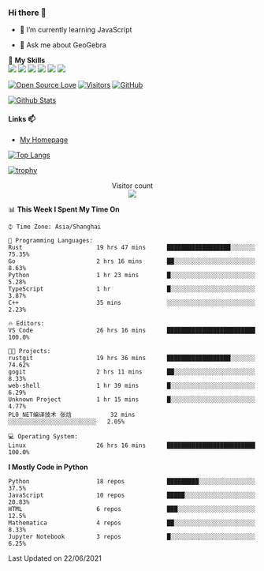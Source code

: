 ### Hi there 👋

<!--
**wuyudi/wuyudi** is a ✨ _special_ ✨ repository because its `README.md` (this file) appears on your GitHub profile.

Here are some ideas to get you started:

- 🔭 I’m currently working on ...
- 👯 I’m looking to collaborate on ...
- 🤔 I’m looking for help with ...

- 📫 How to reach me: ...
- 😄 Pronouns: ...
- ⚡ Fun fact: ...
-->

- 🌱 I’m currently learning JavaScript

- 💬 Ask me about GeoGebra

🌟 **My Skills**  
![](https://img.shields.io/badge/-Svelte-3e74a2?style=flat-square&logo=Svelte&logoColor=fff)
![](https://img.shields.io/badge/-TypeScript-3e74a2?style=flat-square&logo=TypeScript&logoColor=fff)
![](https://img.shields.io/badge/-JavaScript-3e74a2?style=flat-square&logo=JavaScript&logoColor=fff)
![](https://img.shields.io/badge/-Python-3e74a2?style=flat-square&logo=Python&logoColor=fff)
![](https://img.shields.io/badge/-Mathematica-3e74a2?style=flat-square&logo=Wolfram&logoColor=fff)
![](https://img.shields.io/badge/-C%2B%2B-3e74a2?style=flat-square&logo=C%2B%2B&logoColor=fff)

[![Open Source Love](https://badges.frapsoft.com/os/v1/open-source.svg?v=103)](https://github.com/wuyudi/)
[![Visitors](https://visitor-badge.glitch.me/badge?page_id=wuyudi.wuyudi)](https://github.com/wuyudi/)
[![GitHub](https://img.shields.io/github/followers/wuyudi.svg?lable=GitHub&style=social)](https://github.com/wuyudi/)

[![Github Stats](https://github-readme-stats.vercel.app/api?username=wuyudi&show_icons=true)](https://github.com/wuyudi/)

#### Links 📫

* [My Homepage](https://wuyudi.github.io/blog/)

[![Top Langs](https://github-readme-stats.vercel.app/api/top-langs/?username=wuyudi&hide=HTML,jupyter%20notebook&layout=compact)](https://github.com/wuyudi/github-readme-stats)

[![trophy](https://github-profile-trophy.vercel.app/?username=wuyudi&theme=onedark)](https://github.com/ryo-ma/github-profile-trophy)

<p align="center"> 
  Visitor count<br>
  <img src="https://profile-counter.glitch.me/wuyudi/count.svg" />
</p>

<!--START_SECTION:waka-->
📊 **This Week I Spent My Time On** 

```text
⌚︎ Time Zone: Asia/Shanghai

💬 Programming Languages: 
Rust                     19 hrs 47 mins      ██████████████████░░░░░░░   75.35% 
Go                       2 hrs 16 mins       ██░░░░░░░░░░░░░░░░░░░░░░░   8.63% 
Python                   1 hr 23 mins        █░░░░░░░░░░░░░░░░░░░░░░░░   5.28% 
TypeScript               1 hr                █░░░░░░░░░░░░░░░░░░░░░░░░   3.87% 
C++                      35 mins             ░░░░░░░░░░░░░░░░░░░░░░░░░   2.23%

🔥 Editors: 
VS Code                  26 hrs 16 mins      █████████████████████████   100.0%

🐱‍💻 Projects: 
rustgit                  19 hrs 36 mins      ██████████████████░░░░░░░   74.62% 
gogit                    2 hrs 11 mins       ██░░░░░░░░░░░░░░░░░░░░░░░   8.33% 
web-shell                1 hr 39 mins        █░░░░░░░░░░░░░░░░░░░░░░░░   6.29% 
Unknown Project          1 hr 15 mins        █░░░░░░░░░░░░░░░░░░░░░░░░   4.77% 
PL0_NET编译技术 张焓           32 mins             ░░░░░░░░░░░░░░░░░░░░░░░░░   2.05%

💻 Operating System: 
Linux                    26 hrs 16 mins      █████████████████████████   100.0%

```

**I Mostly Code in Python** 

```text
Python                   18 repos            █████████░░░░░░░░░░░░░░░░   37.5% 
JavaScript               10 repos            █████░░░░░░░░░░░░░░░░░░░░   20.83% 
HTML                     6 repos             ███░░░░░░░░░░░░░░░░░░░░░░   12.5% 
Mathematica              4 repos             ██░░░░░░░░░░░░░░░░░░░░░░░   8.33% 
Jupyter Notebook         3 repos             █░░░░░░░░░░░░░░░░░░░░░░░░   6.25%

```



 Last Updated on 22/06/2021
<!--END_SECTION:waka-->

